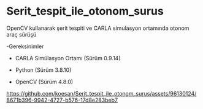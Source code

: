 # Serit_tespit_ile_otonom_surus
 OpenCV kullanarak şerit tespiti ve CARLA simulasyon ortamında otonom araç sürüşü

 
-Gereksinimler

* CARLA Simülasyon Ortamı (Sürüm 0.9.14)

* Python (Sürüm 3.8.10)

* OpenCV (Sürüm 4.8.0)



https://github.com/koesan/Serit_tespit_ile_otonom_surus/assets/96130124/8671b396-9942-4727-b576-17d8e283beb7


